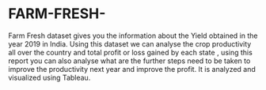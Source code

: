 # FARM-FRESH-
Farm Fresh dataset gives you the information about the Yield obtained in the year 2019 in India. Using this dataset we can analyse the crop productivity all over the country and total profit or loss gained by each state , using this report you can also analyse what are the further steps need to be taken to improve the productivity next year and improve the profit. It is analyzed and visualized using Tableau.
